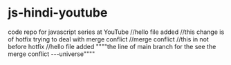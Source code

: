 # js-hindi-youtube
code repo for javascript series at YouTube
//hello file added
//this change  is of hotfix trying to deal with merge conflict
//merge conflict
//this in not before hotfix
//hello file added   """"the line of main branch for the see the merge conflict  ---universe""""
